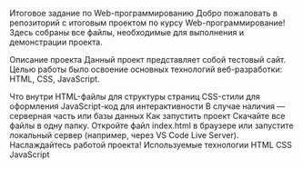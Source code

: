 Итоговое задание по Web-программированию
Добро пожаловать в репозиторий с итоговым проектом по курсу Web-программирование!
Здесь собраны все файлы, необходимые для выполнения и демонстрации проекта.

Описание проекта
Данный проект представляет собой тестовый сайт.
Целью работы было освоение основных технологий веб-разработки: HTML, CSS, JavaScript.

Что внутри
HTML-файлы для структуры страниц
CSS-стили для оформления
JavaScript-код для интерактивности
В случае наличия — серверная часть или базы данных
Как запустить проект
Скачайте все файлы в одну папку.
Откройте файл index.html в браузере или запустите локальный сервер (например, через VS Code Live Server).
Наслаждайтесь работой проекта!
Используемые технологии
HTML
CSS
JavaScript 
